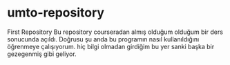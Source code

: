 # umto-repository
First Repository
Bu repository courseradan almış olduğum olduğum bir ders sonucunda açıldı. Doğrusu şu anda bu programın nasıl kullanıldığını öğrenmeye çalışıyorum. hiç bilgi olmadan girdiğim bu yer sanki başka bir gezegenmiş gibi geliyor.
